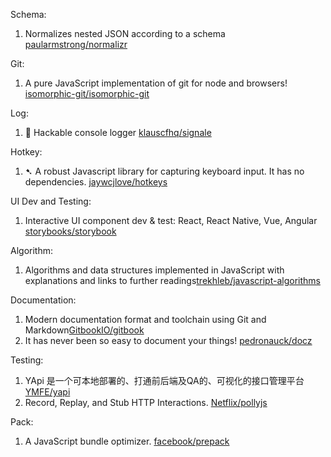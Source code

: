 Schema:
1. Normalizes nested JSON according to a schema [paularmstrong/normalizr](https://github.com/paularmstrong/normalizr)

Git:
1. A pure JavaScript implementation of git for node and browsers! [isomorphic-git/isomorphic-git](https://github.com/isomorphic-git/isomorphic-git)

Log:
1. 👋 Hackable console logger [klauscfhq/signale](https://github.com/klauscfhq/signale)

Hotkey:
1. ➷ A robust Javascript library for capturing keyboard input. It has no dependencies. [jaywcjlove/hotkeys](https://github.com/jaywcjlove/hotkeys)

UI Dev and Testing:
1. Interactive UI component dev & test: React, React Native, Vue, Angular [storybooks/storybook](https://github.com/storybooks/storybook)

Algorithm:
1. Algorithms and data structures implemented in JavaScript with explanations and links to further readings[trekhleb/javascript-algorithms](https://github.com/trekhleb/javascript-algorithms)

Documentation:
1. Modern documentation format and toolchain using Git and Markdown[GitbookIO/gitbook](https://github.com/GitbookIO/gitbook)
2. It has never been so easy to document your things! [pedronauck/docz](https://github.com/pedronauck/docz)

Testing:
1. YApi 是一个可本地部署的、打通前后端及QA的、可视化的接口管理平台 [YMFE/yapi](https://github.com/YMFE/yapi)
2. Record, Replay, and Stub HTTP Interactions. [Netflix/pollyjs](https://github.com/Netflix/pollyjs)

Pack:
1. A JavaScript bundle optimizer. [facebook/prepack](https://github.com/facebook/prepack)
